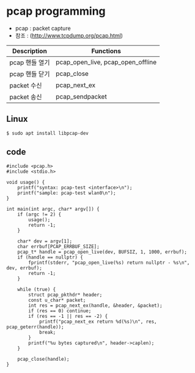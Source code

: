 # pcap programming
 * pcap : packet capture
 * 참조 : (http://www.tcpdump.org/pcap.html)

Description | Functions
-|-
pcap 핸들 열기 | pcap_open_live, pcap_open_offline
pcap 핸들 닫기 | pcap_close
packet 수신 | pcap_next_ex
packet 송신 | pcap_sendpacket

## Linux
```
$ sudo apt install libpcap-dev
```

## code
```
#include <pcap.h>
#include <stdio.h>

void usage() {
    printf("syntax: pcap-test <interface>\n");
    printf("sample: pcap-test wlan0\n");
}

int main(int argc, char* argv[]) {
    if (argc != 2) {
        usage();
        return -1;
    }

    char* dev = argv[1];
    char errbuf[PCAP_ERRBUF_SIZE];
    pcap_t* handle = pcap_open_live(dev, BUFSIZ, 1, 1000, errbuf);
    if (handle == nullptr) {
        fprintf(stderr, "pcap_open_live(%s) return nullptr - %s\n", dev, errbuf);
        return -1;
    }

    while (true) {
        struct pcap_pkthdr* header;
        const u_char* packet;
        int res = pcap_next_ex(handle, &header, &packet);
        if (res == 0) continue;
        if (res == -1 || res == -2) {
            printf("pcap_next_ex return %d(%s)\n", res, pcap_geterr(handle));
            break;
        }
        printf("%u bytes captured\n", header->caplen);
    }

    pcap_close(handle);
}
```
